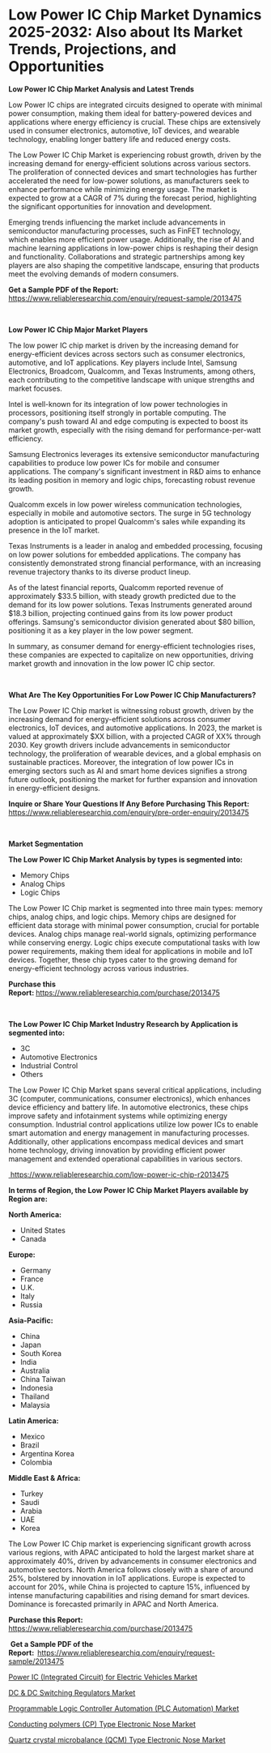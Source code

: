 <p><h1>Low Power IC Chip Market Dynamics 2025-2032: Also about Its Market Trends, Projections, and Opportunities</h1></p><p><strong>Low Power IC Chip Market Analysis and Latest Trends</strong></p>
<p><p>Low Power IC chips are integrated circuits designed to operate with minimal power consumption, making them ideal for battery-powered devices and applications where energy efficiency is crucial. These chips are extensively used in consumer electronics, automotive, IoT devices, and wearable technology, enabling longer battery life and reduced energy costs.</p><p>The Low Power IC Chip Market is experiencing robust growth, driven by the increasing demand for energy-efficient solutions across various sectors. The proliferation of connected devices and smart technologies has further accelerated the need for low-power solutions, as manufacturers seek to enhance performance while minimizing energy usage. The market is expected to grow at a CAGR of 7% during the forecast period, highlighting the significant opportunities for innovation and development.</p><p>Emerging trends influencing the market include advancements in semiconductor manufacturing processes, such as FinFET technology, which enables more efficient power usage. Additionally, the rise of AI and machine learning applications in low-power chips is reshaping their design and functionality. Collaborations and strategic partnerships among key players are also shaping the competitive landscape, ensuring that products meet the evolving demands of modern consumers.</p></p>
<p><strong>Get a Sample PDF of the Report:&nbsp;</strong> <a href="https://www.reliableresearchiq.com/enquiry/request-sample/2013475?utm_campaign=1082&utm_medium=2&utm_source=Github&utm_content=ia&utm_term=07042025&utm_id=low-power-ic-chip">https://www.reliableresearchiq.com/enquiry/request-sample/2013475</a></p>
<p>&nbsp;</p>
<p><strong>Low Power IC Chip Major Market Players</strong></p>
<p><p>The low power IC chip market is driven by the increasing demand for energy-efficient devices across sectors such as consumer electronics, automotive, and IoT applications. Key players include Intel, Samsung Electronics, Broadcom, Qualcomm, and Texas Instruments, among others, each contributing to the competitive landscape with unique strengths and market focuses.</p><p>Intel is well-known for its integration of low power technologies in processors, positioning itself strongly in portable computing. The company's push toward AI and edge computing is expected to boost its market growth, especially with the rising demand for performance-per-watt efficiency.</p><p>Samsung Electronics leverages its extensive semiconductor manufacturing capabilities to produce low power ICs for mobile and consumer applications. The company's significant investment in R&D aims to enhance its leading position in memory and logic chips, forecasting robust revenue growth.</p><p>Qualcomm excels in low power wireless communication technologies, especially in mobile and automotive sectors. The surge in 5G technology adoption is anticipated to propel Qualcomm's sales while expanding its presence in the IoT market.</p><p>Texas Instruments is a leader in analog and embedded processing, focusing on low power solutions for embedded applications. The company has consistently demonstrated strong financial performance, with an increasing revenue trajectory thanks to its diverse product lineup.</p><p>As of the latest financial reports, Qualcomm reported revenue of approximately $33.5 billion, with steady growth predicted due to the demand for its low power solutions. Texas Instruments generated around $18.3 billion, projecting continued gains from its low power product offerings. Samsung's semiconductor division generated about $80 billion, positioning it as a key player in the low power segment.</p><p>In summary, as consumer demand for energy-efficient technologies rises, these companies are expected to capitalize on new opportunities, driving market growth and innovation in the low power IC chip sector.</p></p>
<p>&nbsp;</p>
<p><strong>What Are The Key Opportunities For Low Power IC Chip Manufacturers?</strong></p>
<p><p>The Low Power IC Chip market is witnessing robust growth, driven by the increasing demand for energy-efficient solutions across consumer electronics, IoT devices, and automotive applications. In 2023, the market is valued at approximately $XX billion, with a projected CAGR of XX% through 2030. Key growth drivers include advancements in semiconductor technology, the proliferation of wearable devices, and a global emphasis on sustainable practices. Moreover, the integration of low power ICs in emerging sectors such as AI and smart home devices signifies a strong future outlook, positioning the market for further expansion and innovation in energy-efficient designs.</p></p>
<p><strong>Inquire or Share Your Questions If Any Before Purchasing This Report:</strong> <a href="https://www.reliableresearchiq.com/enquiry/pre-order-enquiry/2013475?utm_campaign=1082&utm_medium=2&utm_source=Github&utm_content=ia&utm_term=07042025&utm_id=low-power-ic-chip">https://www.reliableresearchiq.com/enquiry/pre-order-enquiry/2013475</a></p>
<p>&nbsp;</p>
<p><strong>Market Segmentation</strong></p>
<p><strong>The Low Power IC Chip Market Analysis by types is segmented into:</strong></p>
<p><ul><li>Memory Chips</li><li>Analog Chips</li><li>Logic Chips</li></ul></p>
<p><p>The Low Power IC Chip market is segmented into three main types: memory chips, analog chips, and logic chips. Memory chips are designed for efficient data storage with minimal power consumption, crucial for portable devices. Analog chips manage real-world signals, optimizing performance while conserving energy. Logic chips execute computational tasks with low power requirements, making them ideal for applications in mobile and IoT devices. Together, these chip types cater to the growing demand for energy-efficient technology across various industries.</p></p>
<p><strong>Purchase this Report:&nbsp;</strong><a href="https://www.reliableresearchiq.com/purchase/2013475?utm_campaign=1082&utm_medium=2&utm_source=Github&utm_content=ia&utm_term=07042025&utm_id=low-power-ic-chip">https://www.reliableresearchiq.com/purchase/2013475</a></p>
<p>&nbsp;</p>
<p><strong>The Low Power IC Chip Market Industry Research by Application is segmented into:</strong></p>
<p><ul><li>3C</li><li>Automotive Electronics</li><li>Industrial Control</li><li>Others</li></ul></p>
<p><p>The Low Power IC Chip Market spans several critical applications, including 3C (computer, communications, consumer electronics), which enhances device efficiency and battery life. In automotive electronics, these chips improve safety and infotainment systems while optimizing energy consumption. Industrial control applications utilize low power ICs to enable smart automation and energy management in manufacturing processes. Additionally, other applications encompass medical devices and smart home technology, driving innovation by providing efficient power management and extended operational capabilities in various sectors.</p></p>
<p><a href="https://www.reliableresearchiq.com/low-power-ic-chip-r2013475?utm_campaign=1082&utm_medium=2&utm_source=Github&utm_content=ia&utm_term=07042025&utm_id=low-power-ic-chip">&nbsp;https://www.reliableresearchiq.com/low-power-ic-chip-r2013475</a></p>
<p><strong>In terms of Region, the Low Power IC Chip Market Players available by Region are:</strong></p>
<p>
    <p> <strong> North America: </strong>
        <ul>
            <li>United States</li>
            <li>Canada</li>
        </ul>
        </p> 
    <p> <strong> Europe: </strong>
        <ul>
            <li>Germany</li>
            <li>France</li>
            <li>U.K.</li>
            <li>Italy</li>
            <li>Russia</li>
        </ul>
        </p> 
    <p> <strong> Asia-Pacific: </strong>
        <ul>
            <li>China</li>
            <li>Japan</li>
            <li>South Korea</li>
            <li>India</li>
            <li>Australia</li>
            <li>China Taiwan</li>
            <li>Indonesia</li>
            <li>Thailand</li>
            <li>Malaysia</li>
        </ul>
        </p> 
    <p> <strong> Latin America: </strong>
        <ul>
            <li>Mexico</li>
            <li>Brazil</li>
            <li>Argentina Korea</li>
            <li>Colombia</li>
        </ul>
        </p> 
    <p> <strong> Middle East & Africa: </strong>
        <ul>
            <li>Turkey</li>
            <li>Saudi</li>
            <li>Arabia</li>
            <li>UAE</li>
            <li>Korea</li>
        </ul>
    </p>
    </p>
<p><p>The Low Power IC Chip market is experiencing significant growth across various regions, with APAC anticipated to hold the largest market share at approximately 40%, driven by advancements in consumer electronics and automotive sectors. North America follows closely with a share of around 25%, bolstered by innovation in IoT applications. Europe is expected to account for 20%, while China is projected to capture 15%, influenced by intense manufacturing capabilities and rising demand for smart devices. Dominance is forecasted primarily in APAC and North America.</p></p>
<p><strong>Purchase this Report: </strong><a href="https://www.reliableresearchiq.com/purchase/2013475?utm_campaign=1082&utm_medium=2&utm_source=Github&utm_content=ia&utm_term=07042025&utm_id=low-power-ic-chip">https://www.reliableresearchiq.com/purchase/2013475</a></p>
<p>&nbsp;<strong>Get a Sample PDF of the Report:&nbsp;&nbsp;</strong><a href="https://www.reliableresearchiq.com/enquiry/request-sample/2013475?utm_campaign=1082&utm_medium=2&utm_source=Github&utm_content=ia&utm_term=07042025&utm_id=low-power-ic-chip">https://www.reliableresearchiq.com/enquiry/request-sample/2013475</a></p>
<p><strong></strong></p>
<p><p><a href="https://github.com/gambokaiohjr/Market-Research-Report-List-1/blob/main/power-ic-integrated-circuit-for-electric-vehicles-market.md?utm_campaign=1082&utm_medium=2&utm_source=Github&utm_content=ia&utm_term=07042025&utm_id=low-power-ic-chip">Power IC (Integrated Circuit) for Electric Vehicles Market</a></p><p><a href="https://github.com/owaysusing/Market-Research-Report-List-1/blob/main/dc-dc-switching-regulators-market.md?utm_campaign=1082&utm_medium=2&utm_source=Github&utm_content=ia&utm_term=07042025&utm_id=low-power-ic-chip">DC & DC Switching Regulators Market</a></p><p><a href="https://github.com/aijazdeitzbq/Market-Research-Report-List-1/blob/main/programmable-logic-controller-automation-plc-automation-market.md?utm_campaign=1082&utm_medium=2&utm_source=Github&utm_content=ia&utm_term=07042025&utm_id=low-power-ic-chip">Programmable Logic Controller Automation (PLC Automation) Market</a></p><p><a href="https://github.com/bocksovers0r/Market-Research-Report-List-1/blob/main/conducting-polymers-cp-type-electronic-nose-market.md?utm_campaign=1082&utm_medium=2&utm_source=Github&utm_content=ia&utm_term=07042025&utm_id=low-power-ic-chip">Conducting polymers (CP) Type Electronic Nose Market</a></p><p><a href="https://github.com/skoppmerlib9/Market-Research-Report-List-1/blob/main/quartz-crystal-microbalance-qcm-type-electronic-nose-market.md?utm_campaign=1082&utm_medium=2&utm_source=Github&utm_content=ia&utm_term=07042025&utm_id=low-power-ic-chip">Quartz crystal microbalance (QCM) Type Electronic Nose Market</a></p></p>